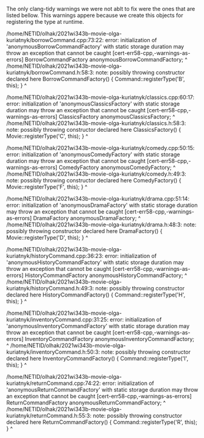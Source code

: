 The only clang-tidy warnings we were not ablt to fix were the ones that are listed bellow.
This warnings appere because we create this objects for registering the type at runtime.


/home/NETID/olhak/2021wi343b-movie-olga-kuriatnyk/borrowCommand.cpp:73:22: error: initialization of 'anonymousBorrowCommandFactory' with static storage duration may throw an exception that cannot be caught [cert-err58-cpp,-warnings-as-errors]
BorrowCommandFactory anonymousBorrowCommandFactory;
                     ^
/home/NETID/olhak/2021wi343b-movie-olga-kuriatnyk/borrowCommand.h:58:3: note: possibly throwing constructor declared here
  BorrowCommandFactory() { Command::registerType('B', this); }
  ^

/home/NETID/olhak/2021wi343b-movie-olga-kuriatnyk/classics.cpp:60:17: error: initialization of 'anonymousClassicsFactory' with static storage duration may throw an exception that cannot be caught [cert-err58-cpp,-warnings-as-errors]
ClassicsFactory anonymousClassicsFactory;
                ^
/home/NETID/olhak/2021wi343b-movie-olga-kuriatnyk/classics.h:58:3: note: possibly throwing constructor declared here
  ClassicsFactory() { Movie::registerType('C', this); }
  ^

/home/NETID/olhak/2021wi343b-movie-olga-kuriatnyk/comedy.cpp:50:15: error: initialization of 'anonymousComedyFactory' with static storage duration may throw an exception that cannot be caught [cert-err58-cpp,-warnings-as-errors]
ComedyFactory anonymousComedyFactory;
              ^
/home/NETID/olhak/2021wi343b-movie-olga-kuriatnyk/comedy.h:49:3: note: possibly throwing constructor declared here
  ComedyFactory() { Movie::registerType('F', this); }
  ^

/home/NETID/olhak/2021wi343b-movie-olga-kuriatnyk/drama.cpp:51:14: error: initialization of 'anonymousDramaFactory' with static storage duration may throw an exception that cannot be caught [cert-err58-cpp,-warnings-as-errors]
DramaFactory anonymousDramaFactory;
             ^
/home/NETID/olhak/2021wi343b-movie-olga-kuriatnyk/drama.h:48:3: note: possibly throwing constructor declared here
  DramaFactory() { Movie::registerType('D', this); }
  ^

/home/NETID/olhak/2021wi343b-movie-olga-kuriatnyk/historyCommand.cpp:36:23: error: initialization of 'anonymousHistoryCommandFactory' with static storage duration may throw an exception that cannot be caught [cert-err58-cpp,-warnings-as-errors]
HistoryCommandFactory anonymousHistoryCommandFactory;
                      ^
/home/NETID/olhak/2021wi343b-movie-olga-kuriatnyk/historyCommand.h:49:3: note: possibly throwing constructor declared here
  HistoryCommandFactory() { Command::registerType('H', this); }
  ^

/home/NETID/olhak/2021wi343b-movie-olga-kuriatnyk/inventoryCommand.cpp:31:25: error: initialization of 'anonymousInventoryCommandFactory' with static storage duration may throw an exception that cannot be caught [cert-err58-cpp,-warnings-as-errors]
InventoryCommandFactory anonymousInventoryCommandFactory;
                        ^
/home/NETID/olhak/2021wi343b-movie-olga-kuriatnyk/inventoryCommand.h:50:3: note: possibly throwing constructor declared here
  InventoryCommandFactory() { Command::registerType('I', this); }
  ^

/home/NETID/olhak/2021wi343b-movie-olga-kuriatnyk/returnCommand.cpp:74:22: error: initialization of 'anonymousReturnCommandFactory' with static storage duration may throw an exception that cannot be caught [cert-err58-cpp,-warnings-as-errors]
ReturnCommandFactory anonymousReturnCommandFactory;
                     ^
/home/NETID/olhak/2021wi343b-movie-olga-kuriatnyk/returnCommand.h:55:3: note: possibly throwing constructor declared here
  ReturnCommandFactory() { Command::registerType('R', this); }
  ^